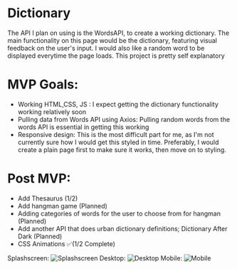 # Dictionary
The API I plan on using is the WordsAPI, to create a working dictionary.
The main functionality on this page would be the dictionary, featuring visual feedback on the user's input. I would also like a random word to be displayed everytime the page loads. This project is pretty self explanatory

# MVP Goals:

- Working HTML,CSS, JS : I expect getting the dictionary functionality working relatively soon
- Pulling data from Words API using Axios: Pulling random words from the words API is essential in getting this working
- Responsive design: This is the most difficult part for me, as I'm not currently sure how I would get this styled in time. Preferably, I would create a plain page first to make sure it works, then move on to styling.

# Post MVP:
- Add Thesaurus (1/2)
- Add hangman game (Planned)
- Adding categories of words for the user to choose from for hangman (Planned)
- Add another API that does urban dictionary definitions; Dictionary After Dark (Planned)
- CSS Animations ✅(1/2 Complete)


Splashscreen:
![Splashscreen](https://i.imgur.com/u8uQcrk.jpg)
Desktop:
![Desktop](https://i.imgur.com/YV1jYSc.jpg)
Mobile:
![Mobile](https://imgur.com/Vd54Jdv.jpg)
